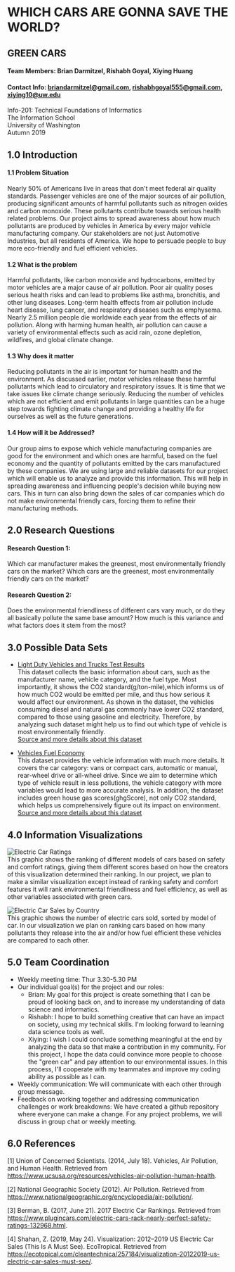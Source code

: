 # WHICH CARS ARE GONNA SAVE THE WORLD?

## GREEN CARS

#### Team Members: Brian Darmitzel, Rishabh Goyal, Xiying Huang
#### Contact Info: briandarmitzel@gmail.com, rishabhgoyal555@gmail.com, xiying10@uw.edu

Info-201: Technical Foundations of Informatics  
The Information School  
University of Washington  
Autumn 2019  

## 1.0 Introduction
#### 1.1 Problem Situation
Nearly 50% of Americans live in areas that don't meet federal air quality standards. Passenger vehicles are one of the major sources of air pollution, producing significant amounts of harmful pollutants such as nitrogen oxides and carbon monoxide. These pollutants contribute towards serious health related problems. Our project aims to spread awareness about how much pollutants are produced by vehicles in America by every major vehicle manufacturing company. Our stakeholders are not just Automotive Industries, but all residents of America. We hope to persuade people to buy more eco-friendly and fuel efficient vehicles.

#### 1.2 What is the problem
Harmful pollutants, like carbon monoxide and hydrocarbons, emitted by motor vehicles are a major cause of air pollution. Poor air quality poses serious health risks and can lead to problems like asthma, bronchitis, and other lung diseases. Long-term health effects from air pollution include heart disease, lung cancer, and respiratory diseases such as emphysema. Nearly 2.5 million people die worldwide each year from the effects of air pollution. Along with harming human health, air pollution can cause a variety of environmental effects such as acid rain, ozone depletion, wildfires, and global climate change.

#### 1.3 Why does it matter
Reducing pollutants in the air is important for human health and the environment. As discussed earlier, motor vehicles release these harmful pollutants which lead to circulatory and respiratory issues. It is time that we take issues like climate change seriously. Reducing the number of vehicles which are not efficient and emit pollutants in large quantities can be a huge step towards fighting climate change and providing a healthy life for ourselves as well as the future generations.

#### 1.4 How will it be Addressed?
Our group aims to expose which vehicle manufacturing companies are good for the environment and which ones are harmful, based on the fuel economy and the quantity of pollutants emitted by the cars manufactured by these companies. We are using large and reliable datasets for our project which will enable us to analyze and provide this information. This will help in spreading awareness and influencing people's decision while buying new cars. This in turn can also bring down the sales of car companies which do not make environmental friendly cars, forcing them to refine their manufacturing methods.

## 2.0 Research Questions
#### Research Question 1:
Which car manufacturer makes the greenest, most environmentally friendly cars on the market? Which cars are the greenest, most environmentally friendly cars on the market?
    
#### Research Question 2:
Does the environmental friendliness of different cars vary much, or do they all basically pollute the same base amount? How much is this variance and what factors does it stem from the most?

## 3.0 Possible Data Sets
* [Light Duty Vehicles and Trucks Test Results](https://www.epa.gov/sites/production/files/2019-02/light-duty-vehicle-test-results-report-2014-present.xlsx)  
    This dataset collects the basic information about cars, such as the manufacturer name, vehicle category, and the fuel type. Most importantly, it shows the CO2 standard(g/ton-mile),which informs us of how much CO2 would be emitted per mile, and thus how serious it would affect our environment. As shown in the dataset, the vehicles consuming diesel and natural gas commonly have lower CO2 standard, compared to those using gasoline and electricity. Therefore, by analyzing such dataset might help us to find out which type of vehicle is most environmentally friendly.  
[Source and more details about this dataset](https://www.epa.gov/compliance-and-fuel-economy-data/annual-certification-data-vehicles-engines-and-equipment)

* [Vehicles Fuel Economy](https://www.fueleconomy.gov/feg/epadata/vehicles.csv.zip)  
    This dataset provides the vehicle information with much more details. It covers the car category: vans or compact cars, automatic or manual, rear-wheel drive or all-wheel drive. Since we aim to determine which type of vehicle result in less pollutions, the vehicle category with more variables would lead to more accurate analysis. In addition, the dataset includes green house gas scores(ghgScore), not only CO2 standard, which helps us comprehensively figure out its impact on environment.  
[Source and more details about this dataset](https://www.fueleconomy.gov/feg/download.shtml)

## 4.0 Information Visualizations

![Electric Car Ratings](https://www.plugincars.com/sites/default/files/2017-ev-safety-ratings-620.jpg)  
    This graphic shows the ranking of different models of cars  based on safety and comfort ratings, giving them different scores based on how the creators of this visualization determined their ranking. In our project, we plan to make a similar visualization except instead of ranking safety and comfort features it will rank environmental friendliness and fuel efficiency, as well as other variables associated with green cars.

![Electric Car Sales by Country](https://cleantechnica.com/files/2019/05/US-EV-Sales-4-2019.png)  
    This graphic shows the number of electric cars sold, sorted by model of car. In our visualization we plan on ranking cars based on how many pollutants they release into the air and/or how fuel efficient these vehicles are compared to each other.

## 5.0 Team Coordination
* Weekly meeting time: Thur 3.30-5.30 PM
* Our individual goal(s) for the project and our roles:
    * Brian: My goal for this project is create something that
      I can be proud of looking back on, and to increase my
      understanding of data science and informatics.
    * Rishabh: I hope to build something creative that can have
      an impact on society, using my technical skills. I'm looking
      forward to learning data science tools as well.
    * Xiying: I wish I could conclude something meaningful at the end by
      analyzing the data so that make a contribution in my community.
      For this project, I hope the data could convince more people to
      choose the "green car" and pay attention to our environmental issues.
      In this process, I'll cooperate with my teammates and improve
      my coding ability as possible as I can.
* Weekly communication: We will communicate with each other through group message.
* Feedback on working together and addressing communication challenges or work breakdowns: We have created a github repository where everyone can make a change. For any project problems, we will discuss in group chat or weekly meeting.

## 6.0 References
[1] Union of Concerned Scientists. (2014, July 18). Vehicles, Air Pollution, and Human Health.
Retrieved from https://www.ucsusa.org/resources/vehicles-air-pollution-human-health.

[2] National Geographic Society (2012). Air Pollution.
Retrieved from https://www.nationalgeographic.org/encyclopedia/air-pollution/.

[3] Berman, B. (2017, June 21). 2017 Electric Car Rankings.
Retrieved from https://www.plugincars.com/electric-cars-rack-nearly-perfect-safety-ratings-132968.html.

[4] Shahan, Z. (2019, May 24). Visualization: 2012–2019 US Electric Car Sales
(This Is A Must See). EcoTropical.
Retrieved from https://ecotopical.com/cleantechnica/257184/visualization-20122019-us-electric-car-sales-must-see/.
